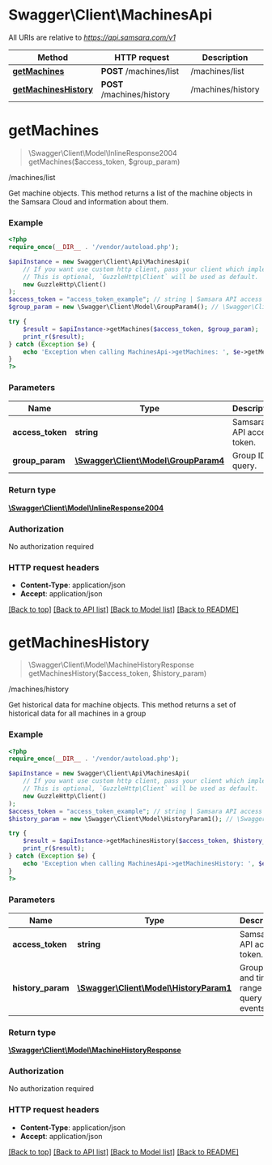 # Swagger\Client\MachinesApi

All URIs are relative to *https://api.samsara.com/v1*

Method | HTTP request | Description
------------- | ------------- | -------------
[**getMachines**](MachinesApi.md#getMachines) | **POST** /machines/list | /machines/list
[**getMachinesHistory**](MachinesApi.md#getMachinesHistory) | **POST** /machines/history | /machines/history


# **getMachines**
> \Swagger\Client\Model\InlineResponse2004 getMachines($access_token, $group_param)

/machines/list

Get machine objects. This method returns a list of the machine objects in the Samsara Cloud and information about them.

### Example
```php
<?php
require_once(__DIR__ . '/vendor/autoload.php');

$apiInstance = new Swagger\Client\Api\MachinesApi(
    // If you want use custom http client, pass your client which implements `GuzzleHttp\ClientInterface`.
    // This is optional, `GuzzleHttp\Client` will be used as default.
    new GuzzleHttp\Client()
);
$access_token = "access_token_example"; // string | Samsara API access token.
$group_param = new \Swagger\Client\Model\GroupParam4(); // \Swagger\Client\Model\GroupParam4 | Group ID to query.

try {
    $result = $apiInstance->getMachines($access_token, $group_param);
    print_r($result);
} catch (Exception $e) {
    echo 'Exception when calling MachinesApi->getMachines: ', $e->getMessage(), PHP_EOL;
}
?>
```

### Parameters

Name | Type | Description  | Notes
------------- | ------------- | ------------- | -------------
 **access_token** | **string**| Samsara API access token. |
 **group_param** | [**\Swagger\Client\Model\GroupParam4**](../Model/GroupParam4.md)| Group ID to query. |

### Return type

[**\Swagger\Client\Model\InlineResponse2004**](../Model/InlineResponse2004.md)

### Authorization

No authorization required

### HTTP request headers

 - **Content-Type**: application/json
 - **Accept**: application/json

[[Back to top]](#) [[Back to API list]](../../README.md#documentation-for-api-endpoints) [[Back to Model list]](../../README.md#documentation-for-models) [[Back to README]](../../README.md)

# **getMachinesHistory**
> \Swagger\Client\Model\MachineHistoryResponse getMachinesHistory($access_token, $history_param)

/machines/history

Get historical data for machine objects. This method returns a set of historical data for all machines in a group

### Example
```php
<?php
require_once(__DIR__ . '/vendor/autoload.php');

$apiInstance = new Swagger\Client\Api\MachinesApi(
    // If you want use custom http client, pass your client which implements `GuzzleHttp\ClientInterface`.
    // This is optional, `GuzzleHttp\Client` will be used as default.
    new GuzzleHttp\Client()
);
$access_token = "access_token_example"; // string | Samsara API access token.
$history_param = new \Swagger\Client\Model\HistoryParam1(); // \Swagger\Client\Model\HistoryParam1 | Group ID and time range to query for events

try {
    $result = $apiInstance->getMachinesHistory($access_token, $history_param);
    print_r($result);
} catch (Exception $e) {
    echo 'Exception when calling MachinesApi->getMachinesHistory: ', $e->getMessage(), PHP_EOL;
}
?>
```

### Parameters

Name | Type | Description  | Notes
------------- | ------------- | ------------- | -------------
 **access_token** | **string**| Samsara API access token. |
 **history_param** | [**\Swagger\Client\Model\HistoryParam1**](../Model/HistoryParam1.md)| Group ID and time range to query for events |

### Return type

[**\Swagger\Client\Model\MachineHistoryResponse**](../Model/MachineHistoryResponse.md)

### Authorization

No authorization required

### HTTP request headers

 - **Content-Type**: application/json
 - **Accept**: application/json

[[Back to top]](#) [[Back to API list]](../../README.md#documentation-for-api-endpoints) [[Back to Model list]](../../README.md#documentation-for-models) [[Back to README]](../../README.md)

